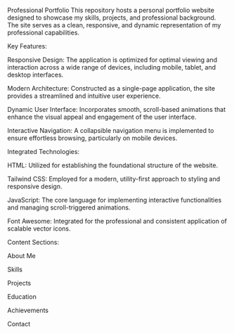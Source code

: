Professional Portfolio
This repository hosts a personal portfolio website designed to showcase my skills, projects, and professional background. The site serves as a clean, responsive, and dynamic representation of my professional capabilities.

Key Features:

Responsive Design: The application is optimized for optimal viewing and interaction across a wide range of devices, including mobile, tablet, and desktop interfaces.

Modern Architecture: Constructed as a single-page application, the site provides a streamlined and intuitive user experience.

Dynamic User Interface: Incorporates smooth, scroll-based animations that enhance the visual appeal and engagement of the user interface.

Interactive Navigation: A collapsible navigation menu is implemented to ensure effortless browsing, particularly on mobile devices.

Integrated Technologies:

HTML: Utilized for establishing the foundational structure of the website.

Tailwind CSS: Employed for a modern, utility-first approach to styling and responsive design.

JavaScript: The core language for implementing interactive functionalities and managing scroll-triggered animations.

Font Awesome: Integrated for the professional and consistent application of scalable vector icons.

Content Sections:

About Me

Skills

Projects

Education

Achievements

Contact
